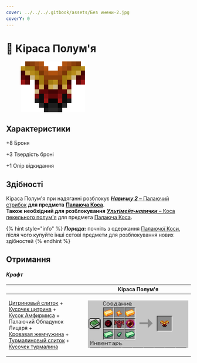 ```yaml
---
cover: ../../../.gitbook/assets/Без имени-2.jpg
coverY: 0
---
```


# 👕 Кіраса Полум'я

<figure><img src="../../../.gitbook/assets/flamos-chestplate.png" alt=""><figcaption></figcaption></figure>

## Характеристики

\+8 Броня

\+3 Твердість броні

\+1 Опір відкидання

## Здібності

Кіраса Полум'я при надяганні розблокує [_**Навичку 2**_ – Палаючий стрибок](kosa-plameni/#sposobnosti) **для предмета** [**Палаюча Коса**](kosa-plameni/).\
**Також необхідний для розблокування** [_**Ультімейт-навички**_ – Коса пекельного полум'я](kosa-plameni/#sposobnosti) для предмета [Палаюча Коса](kosa-plameni/).

{% hint style="info" %}
_**Порада**_**:** почніть з одержання [Палаючої Коси](kosa-plameni/), після чого купуйте інші сетові предмети для розблокування нових здібностей
{% endhint %}

## Отримання

#### _Крафт_

|                                                                                                                                                                                                                                                                                                                                                                                                                                                                                                                                                                                   | Кіраса Полум'я                                                               |
| --------------------------------------------------------------------------------------------------------------------------------------------------------------------------------------------------------------------------------------------------------------------------------------------------------------------------------------------------------------------------------------------------------------------------------------------------------------------------------------------------------------------------------------------------------------------------------- | ---------------------------------------------------------------------------- |
| <p><a href="../../materialy/metally-i-mineraly/citrinovyi-slitok.md">Цитриновый слиток</a> +<br><a href="../../materialy/metally-i-mineraly/kusochek-citrina.md">Кусочек цитрина</a> +<br><a href="../../materialy/amthirmis_lump.md">Кусок Амфирмиса</a> +<br>Палаючий Обладунок Лицаря +<br><a href="../../materialy/blood_pearl_of_teleportation.md">Кровавая жемчужина</a> +<br><a href="../../materialy/metally-i-mineraly/turmalinovyi-slitok.md">Турмалиновый слиток</a> +<br><a href="../../materialy/metally-i-mineraly/kusochek-turmalina.md">Кусочек турмалина</a></p> | <img src="../../../.gitbook/assets/2.PNG" alt="Этап 1" data-size="original"> |
